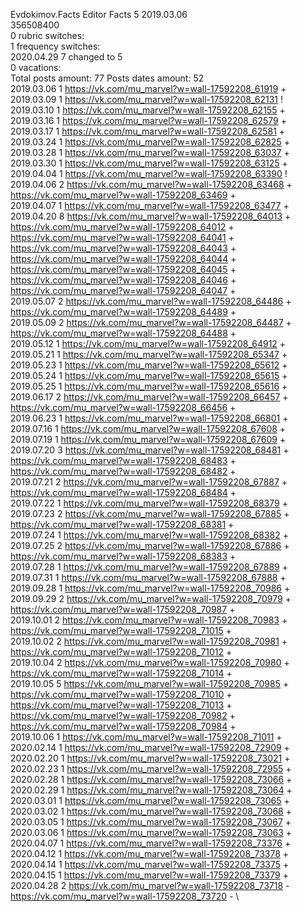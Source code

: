 Evdokimov.Facts	Editor Facts 5 2019.03.06\
356508400\
0 rubric switches:\
1 frequency switches:\
2020.04.29 7 changed to 5 \
0 vacations:\
Total posts amount: 77	Posts dates amount: 52\
2019.03.06 1 https://vk.com/mu_marvel?w=wall-17592208_61919 + \
2019.03.09 1 https://vk.com/mu_marvel?w=wall-17592208_62131 ! \
2019.03.10 1 https://vk.com/mu_marvel?w=wall-17592208_62155 + \
2019.03.16 1 https://vk.com/mu_marvel?w=wall-17592208_62579 + \
2019.03.17 1 https://vk.com/mu_marvel?w=wall-17592208_62581 + \
2019.03.24 1 https://vk.com/mu_marvel?w=wall-17592208_62825 + \
2019.03.28 1 https://vk.com/mu_marvel?w=wall-17592208_63037 + \
2019.03.30 1 https://vk.com/mu_marvel?w=wall-17592208_63125 + \
2019.04.04 1 https://vk.com/mu_marvel?w=wall-17592208_63390 ! \
2019.04.06 2 https://vk.com/mu_marvel?w=wall-17592208_63468 + https://vk.com/mu_marvel?w=wall-17592208_63469 + \
2019.04.07 1 https://vk.com/mu_marvel?w=wall-17592208_63477 + \
2019.04.20 8 https://vk.com/mu_marvel?w=wall-17592208_64013 + https://vk.com/mu_marvel?w=wall-17592208_64012 + https://vk.com/mu_marvel?w=wall-17592208_64041 + https://vk.com/mu_marvel?w=wall-17592208_64043 + https://vk.com/mu_marvel?w=wall-17592208_64044 + https://vk.com/mu_marvel?w=wall-17592208_64045 + https://vk.com/mu_marvel?w=wall-17592208_64046 + https://vk.com/mu_marvel?w=wall-17592208_64047 + \
2019.05.07 2 https://vk.com/mu_marvel?w=wall-17592208_64486 + https://vk.com/mu_marvel?w=wall-17592208_64489 + \
2019.05.09 2 https://vk.com/mu_marvel?w=wall-17592208_64487 + https://vk.com/mu_marvel?w=wall-17592208_64488 + \
2019.05.12 1 https://vk.com/mu_marvel?w=wall-17592208_64912 + \
2019.05.21 1 https://vk.com/mu_marvel?w=wall-17592208_65347 + \
2019.05.23 1 https://vk.com/mu_marvel?w=wall-17592208_65612 + \
2019.05.24 1 https://vk.com/mu_marvel?w=wall-17592208_65615 + \
2019.05.25 1 https://vk.com/mu_marvel?w=wall-17592208_65616 + \
2019.06.17 2 https://vk.com/mu_marvel?w=wall-17592208_66457 + https://vk.com/mu_marvel?w=wall-17592208_66456 + \
2019.06.23 1 https://vk.com/mu_marvel?w=wall-17592208_66801 + \
2019.07.16 1 https://vk.com/mu_marvel?w=wall-17592208_67608 + \
2019.07.19 1 https://vk.com/mu_marvel?w=wall-17592208_67609 + \
2019.07.20 3 https://vk.com/mu_marvel?w=wall-17592208_68481 + https://vk.com/mu_marvel?w=wall-17592208_68483 + https://vk.com/mu_marvel?w=wall-17592208_68482 + \
2019.07.21 2 https://vk.com/mu_marvel?w=wall-17592208_67887 + https://vk.com/mu_marvel?w=wall-17592208_68484 + \
2019.07.22 1 https://vk.com/mu_marvel?w=wall-17592208_68379 + \
2019.07.23 2 https://vk.com/mu_marvel?w=wall-17592208_67885 + https://vk.com/mu_marvel?w=wall-17592208_68381 + \
2019.07.24 1 https://vk.com/mu_marvel?w=wall-17592208_68382 + \
2019.07.25 2 https://vk.com/mu_marvel?w=wall-17592208_67886 + https://vk.com/mu_marvel?w=wall-17592208_68383 + \
2019.07.28 1 https://vk.com/mu_marvel?w=wall-17592208_67889 + \
2019.07.31 1 https://vk.com/mu_marvel?w=wall-17592208_67888 + \
2019.09.28 1 https://vk.com/mu_marvel?w=wall-17592208_70986 + \
2019.09.29 2 https://vk.com/mu_marvel?w=wall-17592208_70979 + https://vk.com/mu_marvel?w=wall-17592208_70987 + \
2019.10.01 2 https://vk.com/mu_marvel?w=wall-17592208_70983 + https://vk.com/mu_marvel?w=wall-17592208_71015 + \
2019.10.02 2 https://vk.com/mu_marvel?w=wall-17592208_70981 + https://vk.com/mu_marvel?w=wall-17592208_71012 + \
2019.10.04 2 https://vk.com/mu_marvel?w=wall-17592208_70980 + https://vk.com/mu_marvel?w=wall-17592208_71014 + \
2019.10.05 5 https://vk.com/mu_marvel?w=wall-17592208_70985 + https://vk.com/mu_marvel?w=wall-17592208_71010 + https://vk.com/mu_marvel?w=wall-17592208_71013 + https://vk.com/mu_marvel?w=wall-17592208_70982 + https://vk.com/mu_marvel?w=wall-17592208_70984 + \
2019.10.06 1 https://vk.com/mu_marvel?w=wall-17592208_71011 + \
2020.02.14 1 https://vk.com/mu_marvel?w=wall-17592208_72909 + \
2020.02.20 1 https://vk.com/mu_marvel?w=wall-17592208_73021 + \
2020.02.23 1 https://vk.com/mu_marvel?w=wall-17592208_72955 + \
2020.02.28 1 https://vk.com/mu_marvel?w=wall-17592208_73066 + \
2020.02.29 1 https://vk.com/mu_marvel?w=wall-17592208_73064 + \
2020.03.01 1 https://vk.com/mu_marvel?w=wall-17592208_73065 + \
2020.03.02 1 https://vk.com/mu_marvel?w=wall-17592208_73068 + \
2020.03.05 1 https://vk.com/mu_marvel?w=wall-17592208_73067 + \
2020.03.06 1 https://vk.com/mu_marvel?w=wall-17592208_73063 + \
2020.04.07 1 https://vk.com/mu_marvel?w=wall-17592208_73376 + \
2020.04.12 1 https://vk.com/mu_marvel?w=wall-17592208_73378 + \
2020.04.14 1 https://vk.com/mu_marvel?w=wall-17592208_73375 + \
2020.04.15 1 https://vk.com/mu_marvel?w=wall-17592208_73379 + \
2020.04.28 2 https://vk.com/mu_marvel?w=wall-17592208_73718 - https://vk.com/mu_marvel?w=wall-17592208_73720 - \
